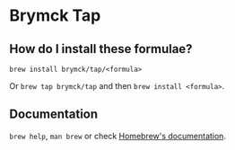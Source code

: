# Brymck Tap

## How do I install these formulae?

`brew install brymck/tap/<formula>`

Or `brew tap brymck/tap` and then `brew install <formula>`.

## Documentation

`brew help`, `man brew` or check [Homebrew's documentation](https://docs.brew.sh).
